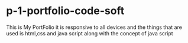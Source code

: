 # p-1-portfolio-code-soft
This is My PortFolio it is responsive to all devices and the things that are used is html,css and java script
along with the concept of java script
